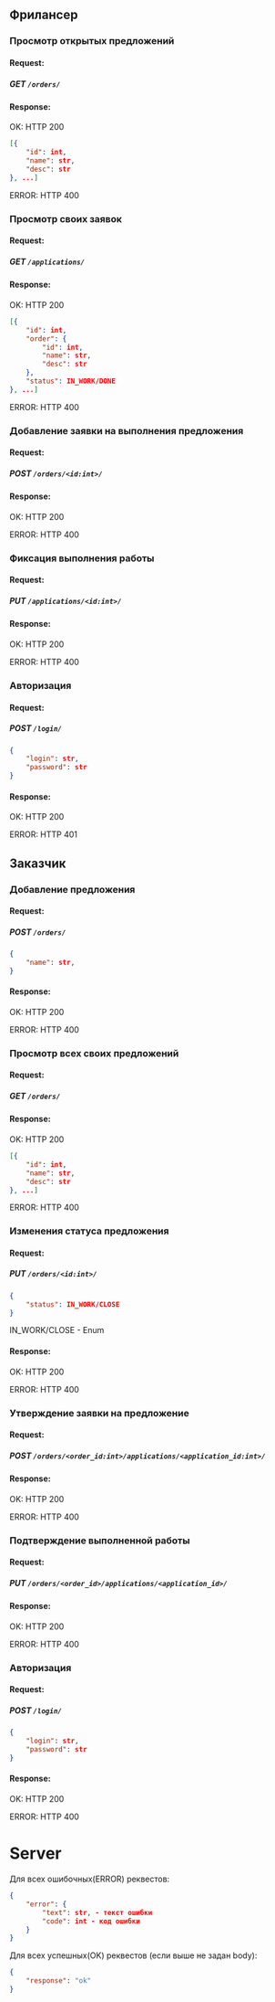 ## Фрилансер
### Просмотр открытых предложений
#### Request:

##### GET `/orders/`

#### Response:
OK: HTTP 200

```json
[{
    "id": int,
    "name": str,
    "desc": str
}, ...]
```

ERROR: HTTP 400

### Просмотр своих заявок
#### Request:
##### GET `/applications/`

#### Response:
OK: HTTP 200

```json
[{
    "id": int,
    "order": {
        "id": int,
        "name": str,
        "desc": str
    },
    "status": IN_WORK/DONE
}, ...]
```

ERROR: HTTP 400

### Добавление заявки на выполнения предложения
#### Request:

##### POST `/orders/<id:int>/`

#### Response:
OK: HTTP 200

ERROR: HTTP 400

### Фиксация выполнения работы
#### Request:

##### PUT `/applications/<id:int>/`

#### Response:
OK: HTTP 200

ERROR: HTTP 400

### Авторизация
#### Request:

##### POST `/login/`

```json
{
    "login": str,
    "password": str
}
```

#### Response:
OK: HTTP 200

ERROR: HTTP 401

## Заказчик
### Добавление предложения
#### Request:

##### POST `/orders/`

```json
{
    "name": str,
}
```

#### Response:
OK: HTTP 200

ERROR: HTTP 400

### Просмотр всех своих предложений
#### Request:

##### GET `/orders/`

#### Response:
OK: HTTP 200

```json
[{
    "id": int,
    "name": str,
    "desc": str
}, ...]
```

ERROR: HTTP 400

### Изменения статуса предложения
#### Request:

##### PUT `/orders/<id:int>/`

```json
{
    "status": IN_WORK/CLOSE
}
```
IN_WORK/CLOSE - Enum

#### Response:
OK: HTTP 200

ERROR: HTTP 400

### Утверждение заявки на предложение
#### Request:

##### POST `/orders/<order_id:int>/applications/<application_id:int>/`

#### Response:
OK: HTTP 200

ERROR: HTTP 400

### Подтверждение выполненной работы
#### Request:

##### PUT `/orders/<order_id>/applications/<application_id>/`

#### Response:
OK: HTTP 200

ERROR: HTTP 400

### Авторизация
#### Request:

##### POST `/login/`

```json
{
    "login": str,
    "password": str
}
```

#### Response:
OK: HTTP 200

ERROR: HTTP 400

# Server
Для всех ошибочных(ERROR) реквестов:
```json
{
    "error": {
        "text": str, - текст ошибки
        "code": int - код ошибки
    }
}
```

Для всех успешных(OK) реквестов (если выше не задан body):
```json
{
    "response": "ok"
}
```
